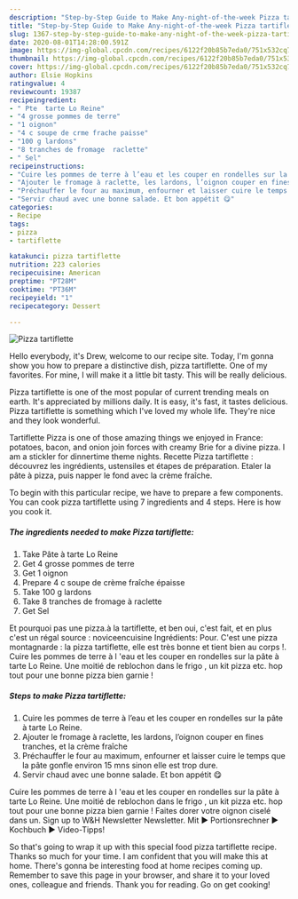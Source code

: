 ```yaml
---
description: "Step-by-Step Guide to Make Any-night-of-the-week Pizza tartiflette"
title: "Step-by-Step Guide to Make Any-night-of-the-week Pizza tartiflette"
slug: 1367-step-by-step-guide-to-make-any-night-of-the-week-pizza-tartiflette
date: 2020-08-01T14:28:00.591Z
image: https://img-global.cpcdn.com/recipes/6122f20b85b7eda0/751x532cq70/pizza-tartiflette-photo-principale-de-la-recette.jpg
thumbnail: https://img-global.cpcdn.com/recipes/6122f20b85b7eda0/751x532cq70/pizza-tartiflette-photo-principale-de-la-recette.jpg
cover: https://img-global.cpcdn.com/recipes/6122f20b85b7eda0/751x532cq70/pizza-tartiflette-photo-principale-de-la-recette.jpg
author: Elsie Hopkins
ratingvalue: 4
reviewcount: 19387
recipeingredient:
- " Pte  tarte Lo Reine"
- "4 grosse pommes de terre"
- "1 oignon"
- "4 c soupe de crme frache paisse"
- "100 g lardons"
- "8 tranches de fromage  raclette"
- " Sel"
recipeinstructions:
- "Cuire les pommes de terre à l’eau et les couper en rondelles sur la pâte à tarte Lo Reine."
- "Ajouter le fromage à raclette, les lardons, l’oignon couper en fines tranches, et la crème fraîche"
- "Préchauffer le four au maximum, enfourner et laisser cuire le temps que la pâte gonfle environ 15 mns sinon elle est trop dure."
- "Servir chaud avec une bonne salade. Et bon appétit 😋"
categories:
- Recipe
tags:
- pizza
- tartiflette

katakunci: pizza tartiflette 
nutrition: 223 calories
recipecuisine: American
preptime: "PT28M"
cooktime: "PT36M"
recipeyield: "1"
recipecategory: Dessert

---
```



![Pizza tartiflette](https://img-global.cpcdn.com/recipes/6122f20b85b7eda0/751x532cq70/pizza-tartiflette-photo-principale-de-la-recette.jpg)

Hello everybody, it's Drew, welcome to our recipe site. Today, I'm gonna show you how to prepare a distinctive dish, pizza tartiflette. One of my favorites. For mine, I will make it a little bit tasty. This will be really delicious.

Pizza tartiflette is one of the most popular of current trending meals on earth. It's appreciated by millions daily. It is easy, it's fast, it tastes delicious. Pizza tartiflette is something which I've loved my whole life. They're nice and they look wonderful.

Tartiflette Pizza is one of those amazing things we enjoyed in France: potatoes, bacon, and onion join forces with creamy Brie for a divine pizza. I am a stickler for dinnertime theme nights. Recette Pizza tartiflette : découvrez les ingrédients, ustensiles et étapes de préparation. Etaler la pâte à pizza, puis napper le fond avec la crème fraîche.


To begin with this particular recipe, we have to prepare a few components. You can cook pizza tartiflette using 7 ingredients and 4 steps. Here is how you cook it.

<!--inarticleads1-->

##### The ingredients needed to make Pizza tartiflette:

1. Take  Pâte à tarte Lo Reine
1. Get 4 grosse pommes de terre
1. Get 1 oignon
1. Prepare 4 c soupe de crème fraîche épaisse
1. Take 100 g lardons
1. Take 8 tranches de fromage à raclette
1. Get  Sel


Et pourquoi pas une pizza.à la tartiflette, et ben oui, c&#39;est fait, et en plus c&#39;est un régal source : noviceencuisine Ingrédients: Pour. C&#39;est une pizza montagnarde : la pizza tartiflette, elle est très bonne et tient bien au corps !. Cuire les pommes de terre à l &#39;eau et les couper en rondelles sur la pâte à tarte Lo Reine. Une moitié de reblochon dans le frigo , un kit pizza etc. hop tout pour une bonne pizza bien garnie ! 

<!--inarticleads2-->

##### Steps to make Pizza tartiflette:

1. Cuire les pommes de terre à l’eau et les couper en rondelles sur la pâte à tarte Lo Reine.
1. Ajouter le fromage à raclette, les lardons, l’oignon couper en fines tranches, et la crème fraîche
1. Préchauffer le four au maximum, enfourner et laisser cuire le temps que la pâte gonfle environ 15 mns sinon elle est trop dure.
1. Servir chaud avec une bonne salade. Et bon appétit 😋


Cuire les pommes de terre à l &#39;eau et les couper en rondelles sur la pâte à tarte Lo Reine. Une moitié de reblochon dans le frigo , un kit pizza etc. hop tout pour une bonne pizza bien garnie ! Faites dorer votre oignon ciselé dans un. Sign up to W&amp;H Newsletter Newsletter. Mit ► Portionsrechner ► Kochbuch ► Video-Tipps! 

So that's going to wrap it up with this special food pizza tartiflette recipe. Thanks so much for your time. I am confident that you will make this at home. There's gonna be interesting food at home recipes coming up. Remember to save this page in your browser, and share it to your loved ones, colleague and friends. Thank you for reading. Go on get cooking!
